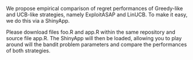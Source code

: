 We propose empirical comparison of regret performances of Greedy-like and UCB-like strategies, namely ExploitASAP and LinUCB. To make it easy, we do this via a ShinyApp.

Please download files foo.R and app.R within the same repository and source file app.R. The ShinyApp will then be loaded, allowing you to play around will the bandit problem parameters and compare the performances of both strategies. 

